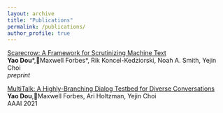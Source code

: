 ```yaml
---
layout: archive
title: "Publications"
permalink: /publications/
author_profile: true
---
```


[Scarecrow: A Framework for Scrutinizing Machine Text](https://arxiv.org/abs/2107.01294) \
**Yao Dou***,Maxwell Forbes*, Rik Koncel-Kedziorski, Noah A. Smith, Yejin Choi\
<em>preprint</em>

[MultiTalk: A Highly-Branching Dialog Testbed for Diverse Conversations](https://arxiv.org/abs/2102.01263)\
**Yao Dou**,Maxwell Forbes, Ari Holtzman, Yejin Choi  
AAAI 2021